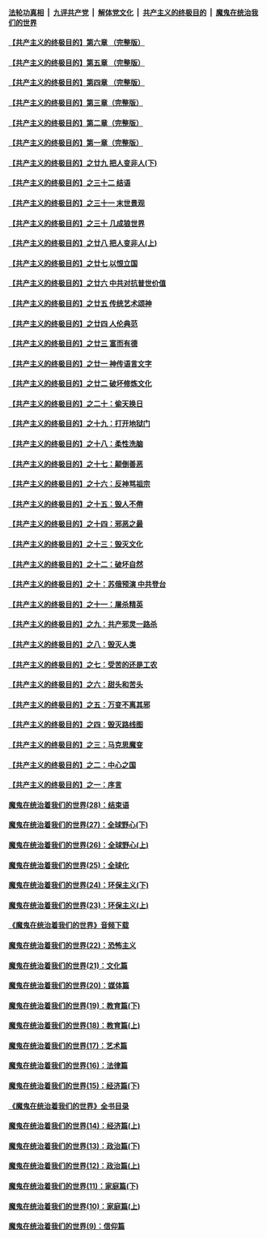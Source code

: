 ####  [法轮功真相](../../../../basic/blob/master/README.md?t=05121801) &nbsp;|&nbsp; [九评共产党](../../../../9ping.md/blob/master/README.md?t=05121801) &nbsp;|&nbsp; [解体党文化](../../../../jtdwh.md/blob/master/README.md?t=05121801)  &nbsp;|&nbsp; [共产主义的终极目的](../../../../gczydzjmd.md/blob/master/README.md?t=05121801) &nbsp;|&nbsp; [魔鬼在统治我们的世界](../../../../mgztzwmdsj.md/blob/master/README.md?t=05121801) 

#### [【共产主义的终极目的】第六章 （完整版）](../pages/nsc422/n11428913.md?t=05121801) 

#### [【共产主义的终极目的】第五章 （完整版）](../pages/nsc422/n11428912.md?t=05121801) 

#### [【共产主义的终极目的】第四章 （完整版）](../pages/nsc422/n11428907.md?t=05121801) 

#### [【共产主义的终极目的】第三章（完整版）](../pages/nsc422/n11428848.md?t=05121801) 

#### [【共产主义的终极目的】第二章（完整版）](../pages/nsc422/n11428831.md?t=05121801) 

#### [【共产主义的终极目的】第一章（完整版）](../pages/nsc422/n11417651.md?t=05121801) 

#### [【共产主义的终极目的】之廿九 把人变非人(下)](../pages/nsc422/n11344140.md?t=05121801) 

#### [【共产主义的终极目的】之三十二 结语](../pages/nsc422/n11360535.md?t=05121801) 

#### [【共产主义的终极目的】之三十一 末世景观](../pages/nsc422/n11351129.md?t=05121801) 

#### [【共产主义的终极目的】之三十 几成狼世界](../pages/nsc422/n11348280.md?t=05121801) 

#### [【共产主义的终极目的】之廿八 把人变非人(上)](../pages/nsc422/n11340492.md?t=05121801) 

#### [【共产主义的终极目的】之廿七 以恨立国](../pages/nsc422/n11336944.md?t=05121801) 

#### [【共产主义的终极目的】之廿六 中共对抗普世价值](../pages/nsc422/n11324785.md?t=05121801) 

#### [【共产主义的终极目的】之廿五 传统艺术颂神](../pages/nsc422/n11296396.md?t=05121801) 

#### [【共产主义的终极目的】之廿四 人伦典范](../pages/nsc422/n11296397.md?t=05121801) 

#### [【共产主义的终极目的】之廿三 富而有德](../pages/nsc422/n11283598.md?t=05121801) 

#### [【共产主义的终极目的】之廿一 神传语言文字](../pages/nsc422/n11263265.md?t=05121801) 

#### [【共产主义的终极目的】之廿二 破坏修炼文化](../pages/nsc422/n11245728.md?t=05121801) 

#### [【共产主义的终极目的】之二十：偷天换日](../pages/nsc422/n11238846.md?t=05121801) 

#### [【共产主义的终极目的】之十九：打开地狱门](../pages/nsc422/n11206376.md?t=05121801) 

#### [【共产主义的终极目的】之十八：柔性洗脑](../pages/nsc422/n11199994.md?t=05121801) 

#### [【共产主义的终极目的】之十七：颠倒善恶](../pages/nsc422/n11179782.md?t=05121801) 

#### [【共产主义的终极目的】之十六：反神骂祖宗](../pages/nsc422/n11166798.md?t=05121801) 

#### [【共产主义的终极目的】之十五：毁人不倦](../pages/nsc422/n11166792.md?t=05121801) 

#### [【共产主义的终极目的】之十四：邪恶之最](../pages/nsc422/n11150249.md?t=05121801) 

#### [【共产主义的终极目的】之十三：毁灭文化](../pages/nsc422/n11135227.md?t=05121801) 

#### [【共产主义的终极目的】之十二：破坏自然](../pages/nsc422/n11135214.md?t=05121801) 

#### [【共产主义的终极目的】之十：苏俄预演 中共登台](../pages/nsc422/n11118424.md?t=05121801) 

#### [【共产主义的终极目的】之十一：屠杀精英](../pages/nsc422/n11118442.md?t=05121801) 

#### [【共产主义的终极目的】之九：共产邪灵一路杀](../pages/nsc422/n11114139.md?t=05121801) 

#### [【共产主义的终极目的】之八：毁灭人类](../pages/nsc422/n11108503.md?t=05121801) 

#### [【共产主义的终极目的】之七：受苦的还是工农](../pages/nsc422/n11101809.md?t=05121801) 

#### [【共产主义的终极目的】之六：甜头和苦头](../pages/nsc422/n11096971.md?t=05121801) 

#### [【共产主义的终极目的】之五：万变不离其邪](../pages/nsc422/n11091285.md?t=05121801) 

#### [【共产主义的终极目的】之四：毁灭路线图](../pages/nsc422/n11086284.md?t=05121801) 

#### [【共产主义的终极目的】之三：马克思魔变](../pages/nsc422/n11061941.md?t=05121801) 

#### [【共产主义的终极目的】之二：中心之国](../pages/nsc422/n11047728.md?t=05121801) 

#### [【共产主义的终极目的】之一：序言](../pages/nsc422/n11086077.md?t=05121801) 

#### [魔鬼在统治着我们的世界(28)：结束语](../pages/nsc422/n10936246.md?t=05121801) 

#### [魔鬼在统治着我们的世界(27)：全球野心(下)](../pages/nsc422/n10928319.md?t=05121801) 

#### [魔鬼在统治着我们的世界(26)：全球野心(上)](../pages/nsc422/n10900318.md?t=05121801) 

#### [魔鬼在统治着我们的世界(25)：全球化](../pages/nsc422/n10788205.md?t=05121801) 

#### [魔鬼在统治着我们的世界(24)：环保主义(下)](../pages/nsc422/n10695307.md?t=05121801) 

#### [魔鬼在统治着我们的世界(23)：环保主义(上)](../pages/nsc422/n10688613.md?t=05121801) 

#### [《魔鬼在统治着我们的世界》音频下载](../pages/nsc422/n10635553.md?t=05121801) 

#### [魔鬼在统治着我们的世界(22)：恐怖主义](../pages/nsc422/n10614727.md?t=05121801) 

#### [魔鬼在统治着我们的世界(21)：文化篇](../pages/nsc422/n10597706.md?t=05121801) 

#### [魔鬼在统治着我们的世界(20)：媒体篇](../pages/nsc422/n10586579.md?t=05121801) 

#### [魔鬼在统治着我们的世界(19)：教育篇(下)](../pages/nsc422/n10564808.md?t=05121801) 

#### [魔鬼在统治着我们的世界(18)：教育篇(上)](../pages/nsc422/n10526970.md?t=05121801) 

#### [魔鬼在统治着我们的世界(17)：艺术篇](../pages/nsc422/n10499093.md?t=05121801) 

#### [魔鬼在统治着我们的世界(16)：法律篇](../pages/nsc422/n10485969.md?t=05121801) 

#### [魔鬼在统治着我们的世界(15)：经济篇(下)](../pages/nsc422/n10469975.md?t=05121801) 

#### [《魔鬼在统治着我们的世界》全书目录](../pages/nsc422/n10464261.md?t=05121801) 

#### [魔鬼在统治着我们的世界(14)：经济篇(上)](../pages/nsc422/n10457370.md?t=05121801) 

#### [魔鬼在统治着我们的世界(13)：政治篇(下)](../pages/nsc422/n10448270.md?t=05121801) 

#### [魔鬼在统治着我们的世界(12)：政治篇(上)](../pages/nsc422/n10444576.md?t=05121801) 

#### [魔鬼在统治着我们的世界(11)：家庭篇(下)](../pages/nsc422/n10440961.md?t=05121801) 

#### [魔鬼在统治着我们的世界(10)：家庭篇(上)](../pages/nsc422/n10435448.md?t=05121801) 

#### [魔鬼在统治着我们的世界(9)：信仰篇](../pages/nsc422/n10432159.md?t=05121801) 

